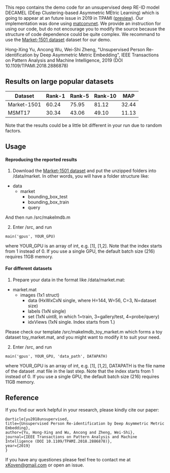 This repo contains the demo code for an unsupervised deep RE-ID model DECAMEL
(DEep Clustering-based Asymmetric MEtric Learning) which is going to appear at an future issue in 2019 in TPAMI ([preview](https://kovenyu.com/papers/DECAMEL_arxiv.pdf)).
Our implementation was done using [matconvnet](https://github.com/vlfeat/matconvnet).
We provide an instruction for using our code, but do not encourage you to modify the source
because the structure of code dependence could be quite complex.
We recommand to use the [Market-1501 dataset](www.liangzheng.org/Project/project_reid.html) dataset for our demo.

Hong-Xing Yu, Ancong Wu, Wei-Shi Zheng, 
"Unsupervised Person Re-identification by Deep Asymmetric Metric Embedding",
IEEE Transactions on Pattern Analysis and Machine Intelligence, 2019 
(DOI 10.1109/TPAMI.2018.2886878)

## Results on large popular datasets

Dataset| Rank-1| Rank-5| Rank-10| MAP
-|-|-|-|-
Market-1501| 60.24| 75.95| 81.12| 32.44
MSMT17| 30.34| 43.06| 49.10| 11.13

Note that the results could be a little bit different in your run due to random factors.

## Usage

#### Reproducing the reported results
1. Download the [Market-1501 dataset](www.liangzheng.org/Project/project_reid.html)
and put the unzipped folders into /data/market.
In other words, you will have a folder structure like:
- data
    - market
        - bounding_box_test
        - bounding_box_train
        - query
        
And then run /src/makeImdb.m

2. Enter /src, and run
```
main('gpus', YOUR_GPU)
```
where YOUR_GPU is an array of int, e.g. [1], [1,2].
Note that the index starts from 1 instead of 0.
If you use a single GPU, the default batch size (216) requires 11GB memory.

#### For different datasets
1. Prepare your data in the format like /data/market.mat:
- market.mat
    - images (1x1 struct)
        - data (HxWxCxN single, where H=144, W=56, C=3, N=dataset size)
        - labels (1xN single)
        - set (1xN uint8, in which 1=train, 3=gallery/test, 4=probe/query)
        - idxViews (1xN single. Index starts from 1.)

Please check our template /src/makeImdb_toy_market.m which forms a toy dataset toy_market.mat,
and you might want to modify it to suit your need.

2. Enter /src, and run
```
main('gpus', YOUR_GPU, 'data_path', DATAPATH)
```
where YOUR_GPU is an array of int, e.g. [1], [1,2],
DATAPATH is the file name of the dataset .mat file in the last step.
Note that the index starts from 1 instead of 0.
If you use a single GPU, the default batch size (216) requires 11GB memory.

## Reference
If you find our work helpful in your research, please kindly cite our paper:
```
@article{yu2018unsupervised,
title={Unsupervised Person Re-identification by Deep Asymmetric Metric Embedding},
author={Yu, Hong-Xing and Wu, Ancong and Zheng, Wei-Shi},
journal={IEEE Transactions on Pattern Analysis and Machine Intelligence (DOI 10.1109/TPAMI.2018.2886878)},
year={2019}
}
```

If you have any questiones please feel free to contact me at xKoven@gmail.com or open an issue.
